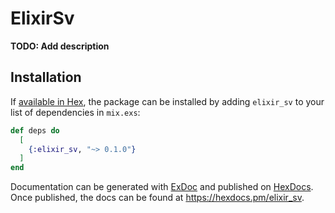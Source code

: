 # ElixirSv

**TODO: Add description**

## Installation

If [available in Hex](https://hex.pm/docs/publish), the package can be installed
by adding `elixir_sv` to your list of dependencies in `mix.exs`:

```elixir
def deps do
  [
    {:elixir_sv, "~> 0.1.0"}
  ]
end
```

Documentation can be generated with [ExDoc](https://github.com/elixir-lang/ex_doc)
and published on [HexDocs](https://hexdocs.pm). Once published, the docs can
be found at <https://hexdocs.pm/elixir_sv>.

